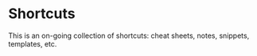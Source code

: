 # Shortcuts

This is an on-going collection of shortcuts: cheat sheets, notes, snippets,
templates, etc.
